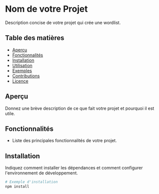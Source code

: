# Nom de votre Projet

Description concise de votre projet qui crée une wordlist.

## Table des matières

- [Aperçu](#aperçu)
- [Fonctionnalités](#fonctionnalités)
- [Installation](#installation)
- [Utilisation](#utilisation)
- [Exemples](#exemples)
- [Contributions](#contributions)
- [Licence](#licence)

## Aperçu

Donnez une brève description de ce que fait votre projet et pourquoi il est utile.

## Fonctionnalités

- Liste des principales fonctionnalités de votre projet.

## Installation

Indiquez comment installer les dépendances et comment configurer l'environnement de développement.

```bash
# Exemple d'installation
npm install

